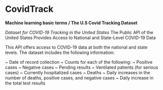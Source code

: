 # CovidTrack
**Machine learning basic terms / The U.S Covid Tracking Dataset**

*Dataset for COVID-19 Tracking in the United States*
The Public API of the United States Provides Access to National and State-Level COVID-19 Data

This API offers access to COVID-19 data at both the national and state levels. The dataset includes the following information:

~ Date of record collection
~ Counts for each of the following:
~ Positive cases
~ Negative cases
~ Pending results
~ Ventilated patients (for serious cases)
~ Currently hospitalized cases
~ Deaths
~ Daily increases in the number of deaths, positive cases, and negative cases
~ Daily increase in the total test results
